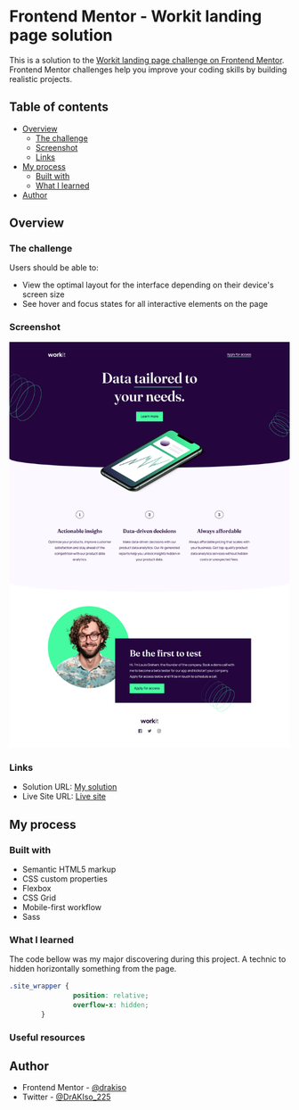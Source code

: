 # Frontend Mentor - Workit landing page solution

This is a solution to the [Workit landing page challenge on Frontend Mentor](https://www.frontendmentor.io/challenges/workit-landing-page-2fYnyle5lu). Frontend Mentor challenges help you improve your coding skills by building realistic projects. 

## Table of contents

- [Overview](#overview)
  - [The challenge](#the-challenge)
  - [Screenshot](#screenshot)
  - [Links](#links)
- [My process](#my-process)
  - [Built with](#built-with)
  - [What I learned](#what-i-learned)
- [Author](#author)

## Overview

### The challenge

Users should be able to:

- View the optimal layout for the interface depending on their device's screen size
- See hover and focus states for all interactive elements on the page

### Screenshot

![Alt text](./Screenshot_workit.png?raw=true "My workit challenges screenshot")

### Links

- Solution URL: [My solution](https://github.com/drakiso/Challenges_workit_landing_page)
- Live Site URL: [Live site](https://drakiso.github.io/Challenges_workit_landing_page)

## My process

### Built with

- Semantic HTML5 markup
- CSS custom properties
- Flexbox
- CSS Grid
- Mobile-first workflow
- Sass

### What I learned

The code bellow was my major discovering during this project.
A technic to hidden horizontally something from the page.

```css
.site_wrapper {
                position: relative;
                overflow-x: hidden;
        }
```

### Useful resources

## Author

- Frontend Mentor - [@drakiso](https://www.frontendmentor.io/profile/drakiso)
- Twitter - [@DrAKIso_225](https://www.twitter.com/DrAKIso_225)

